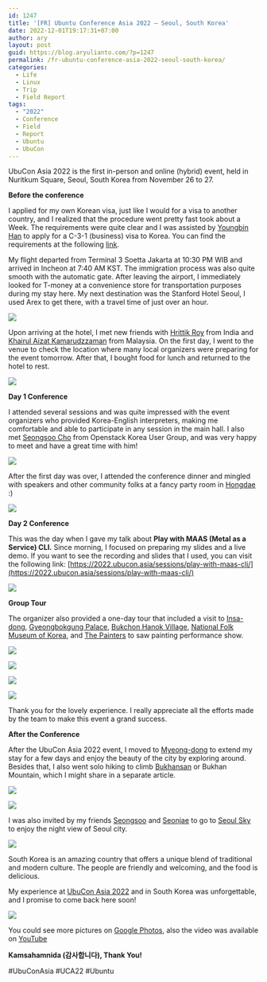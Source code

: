 ```yaml
---
id: 1247
title: '[FR] Ubuntu Conference Asia 2022 – Seoul, South Korea'
date: 2022-12-01T19:17:31+07:00
author: ary
layout: post
guid: https://blog.aryulianto.com/?p=1247
permalink: /fr-ubuntu-conference-asia-2022-seoul-south-korea/
categories:
  - Life
  - Linux
  - Trip
  - Field Report
tags:
  - "2022"
  - Conference
  - Field
  - Report
  - Ubuntu
  - UbuCon
---
```

UbuCon Asia 2022 is the first in-person and online (hybrid) event, held in Nuritkum Square, Seoul, South Korea from November 26 to 27.

**Before the conference**

I applied for my own Korean visa, just like I would for a visa to another country, and I realized that the procedure went pretty fast took about a Week. The requirements were quite clear and I was assisted by [Youngbin Han](https://youngbin.xyz) to apply for a C-3-1 (business) visa to Korea. You can find the requirements at the following [link](https://sites.google.com/view/koreanembassy2/visa-jangka-pendek/kunjungan-singkat-umum).

My flight departed from Terminal 3 Soetta Jakarta at 10:30 PM WIB and arrived in Incheon at 7:40 AM KST. The immigration process was also quite smooth with the automatic gate. After leaving the airport, I immediately looked for T-money at a convenience store for transportation purposes during my stay here. My next destination was the Stanford Hotel Seoul, I used Arex to get there, with a travel time of just over an hour.

![](https://lh3.googleusercontent.com/pw/AP1GczNchliQwd1mWEoEQqc28cUB17ZJroLx4NIhsFCYu47Wt5fLfK_7HfU29857wtndMhJvQekjk0Nrc4-9iQuzzRad37A5O5yoUjHfobSUEmv4dIwwjbiLkfb-Mogqv0fruipnMJzMTBxosNN3VU_h8ip9=w2680-h1508-s-no-gm)

Upon arriving at the hotel, I met new friends with [Hrittik Roy](https://twitter.com/hrittikhere) from India and [Khairul Aizat Kamarudzzaman](https://www.facebook.com/myfenris) from Malaysia. On the first day, I went to the venue to check the location where many local organizers were preparing for the event tomorrow. After that, I bought food for lunch and returned to the hotel to rest.

![](https://lh3.googleusercontent.com/pw/AP1GczMwENtbBD3BZ9aNJHRE8A4yl3ivD7-yUGEIqpAE1GwP0KEkG536HmNGm6Ju0d-lelsCayg0_SyNeySShMwZXM_80XAFTsTgKRqKwtm_iMHYxA-jGblbMPkKJjsYdnVvAUthqkFGNTlz5qfRy2IZhjFV=w2680-h1508-s-no-gm)

**Day 1 Conference**

I attended several sessions and was quite impressed with the event organizers who provided Korea-English interpreters, making me comfortable and able to participate in any session in the main hall. I also met [Seongsoo Cho](https://twitter.com/seongsoo_kr) from Openstack Korea User Group, and was very happy to meet and have a great time with him!

![](https://lh3.googleusercontent.com/pw/AP1GczNbKfXjZEXsQZaHmMGtcwhvHjq8_hn7OzLKSva7k2PUvsdW8uUrYiNMk-toZIRD4jKT2iIRFnVFm9JhXWK3fHP0EdFLJ9K8auL3zwMH5ACUJ6H7Tl97mtHyutwywGFe-WsDmiD4M-l-qQ36NKBijSBm=w2880-h1506-s-no-gm)

After the first day was over, I attended the conference dinner and mingled with speakers and other community folks at a fancy party room in [Hongdae](https://en.wikipedia.org/wiki/Hongdae_(area)) :)

![](https://lh3.googleusercontent.com/pw/AMWts8DeHhnQuUQ3z0hshOioqFDiiYivksFbCPPIhFKhGs6u1UvOLqpi8hKV1UzLOTJWGnUJ6VGJ_yFvhqG_QzMZ4LWiY2vG5kAnVspe6xObHxfwD1_wY9WzSqb2w5WsicYs7eaG7frAhcTTCd4sTJjdYgX15g=w1244-h933-s-no?authuser=0)


**Day 2 Conference**

This was the day when I gave my talk about **Play with MAAS (Metal as a Service) CLI.** Since morning, I focused on preparing my slides and a live demo. If you want to see the recording and slides that I used, you can visit the following link: [https://2022.ubucon.asia/sessions/play-with-maas-cli/](https://2022.ubucon.asia/sessions/play-with-maas-cli/)

![](https://lh3.googleusercontent.com/pw/AP1GczPFK0uj1bcjWpSvnCIDnzPOTqxEw_7eitx-HOebrBTgH-InIk4iYdoCbmtCQDcA5vGf44ltd6Btwsi8yN9h8ZWrJwWlZxVOk6fia5G_Gh5ssZggUYI4ALkALrbg9hkKH8nUvadQ_QLo7fg-l2DxZoIItw=w2262-h1508-s-no-gm?authuser=0)

**Group Tour**

The organizer also provided a one-day tour that included a visit to [Insa-dong](https://en.wikipedia.org/wiki/Insa-dong), [Gyeongbokgung Palace](https://en.wikipedia.org/wiki/Gyeongbokgung), [Bukchon Hanok Village](https://en.wikipedia.org/wiki/Bukchon_Hanok_Village), [National Folk Museum of Korea](https://www.nfm.go.kr/english/index.do), and [The Painters](https://english.visitkorea.or.kr/enu/ATR/SI_EN_3_2_3.jsp?cid=691388) to saw painting performance show. 

![](https://lh3.googleusercontent.com/pw/AP1GczOrd_P0JTg4YKMqhYNuVNupURCKO7LQI9_vctIWBcPRy7h0wH3tqJ7T_koxa38NYJmwoTqVDMR1vRlRe7PDrBnVPKXVC3lHYTAeDuhzhLlLHcuSvifS19-hwhR9J1EjcUySAU__xUD4jw0MnoChHNhg=w2680-h1508-s-no-gm)

![](https://lh3.googleusercontent.com/pw/AP1GczNl2BZn_tseIj9jbN1dr9YH63eCTi3vK2FkIYxF3CaZAsL0tcF2zjfNQMLi0EVqwvj49nsh4YgWVHTul62hMyoG98b_qBZKzeROkklDUTFPigq0Zw8TsXw6zpu4N-dfk4CKmi2EMDsUK6MRAOmEcmmy=w2680-h1508-s-no-gm)

![](https://lh3.googleusercontent.com/pw/AP1GczNsfD4zzJWcaktgRob6wj3uXgQKUuuuRhP4kxzRGTtmA5iA58tZJJbXThIbunYne_EvOEy1VaESr-7kSzLG8bq860SoWBpLKR_keOnLpRfRRPjGYvmlQwY8EYy62MCaKY2xrFjCesltTzetjKgs8di6=w2680-h1508-s-no-gm)

![](https://lh3.googleusercontent.com/pw/AP1GczN_E14-VgEBl7VBXn6cs16rZkBRjc7nNeniIXbCH_tRFuiD3Jcnl-3LH4DskV0ydG3HtDC56mXBl3infb_w5mUHiqPrztpoWnRiy3U0Ss8YROZ2MBAncTdYvb4kOLG91NhTkHGHwpNciCfWW039OXXomA=w2010-h1508-s-no-gm?authuser=0)

Thank you for the lovely experience. I really appreciate all the efforts made by the team to make this event a grand success.

**After the Conference**

After the UbuCon Asia 2022 event, I moved to [Myeong-dong](https://en.wikipedia.org/wiki/Myeong-dong) to extend my stay for a few days and enjoy the beauty of the city by exploring around. Besides that, I also went solo hiking to climb [Bukhansan](https://en.wikipedia.org/wiki/Bukhansan) or Bukhan Mountain, which I might share in a separate article.

![](https://lh3.googleusercontent.com/pw/AP1GczMQcB0qx0zWeL_FXrB7iVXeCSPilzVtm7hSCyQT07uNi4gNs4K2luRaxUIj87x6SS1pPgug0LKe1lp0O9IR5sZMOudoXBNNV0oQO2F9g2Kosdjybn8JxEKim8rYZEjn8ytiTpjML0I5yGcIjLGe7G9H=w2680-h1508-s-no-gm)

![](https://lh3.googleusercontent.com/pw/AP1GczPzqq72cHMEGCVjL7KKtGf9JbJiJpr1UGzoCs6ag731dxl-Xi0iHU-v7HU5jI0pyrBgIQMvqSfaLkg6mRLodkgprJZIzGBzdwoE1CaeGNiwnt2ZAWrtVJ4hJHdHCrelevgpVMZHcxSKVq3l_HUY9oBd=w2680-h1508-s-no-gm)

I was also invited by my friends [Seongsoo](https://twitter.com/seongsoo_kr) and [Seonjae](https://twitter.com/tjswo98sj06) to go to [Seoul Sky](https://seoulsky.lotteworld.com/en/main/index.do) to enjoy the night view of Seoul city.

![](https://lh3.googleusercontent.com/pw/AP1GczMZx2ZLjoIRmBXVBt2YJqsWFQHXF2AWpwfMZDp97WtnUxk4LJeD7mMbVQY1P_axUmpduXn6LAgWLbyYElbgoxQ67754N4TGbXITx5xn_e3y3t2Vgspcjf3Ocr0STGfsa3Sf79lkJwG2ce6CU9bG5sTd=w2680-h1508-s-no-gm?authuser=0)

South Korea is an amazing country that offers a unique blend of traditional and modern culture. The people are friendly and welcoming, and the food is delicious. 

My experience at [UbuCon Asia 2022](https://2022.ubucon.asia/) and in South Korea was unforgettable, and I promise to come back here soon!

![](https://lh3.googleusercontent.com/pw/AMWts8AsDO_cnq7DIBCQN9Av_eK411VQn18nbNjTouOeAd5wRCic0OsFdFK3Nj5uATAn1Yfr9CiZkwAYY7Pm8RFINz-m9ZSkJ5_eP8VY2sHDCA86DvJn20npHoi4FuSb0-gMH2QUuFVZvQbWsrmis6H9lO_1=w1395-h933-s-no?authuser=0)

You could see more pictures on [Google Photos](https://photos.app.goo.gl/SPhfVVxuiFR4Rh2g6), also the video was available on [YouTube](https://www.youtube.com/@UbuConAsia/videos)

**Kamsahamnida (감사합니다), Thank You!**

#UbuConAsia #UCA22 #Ubuntu
